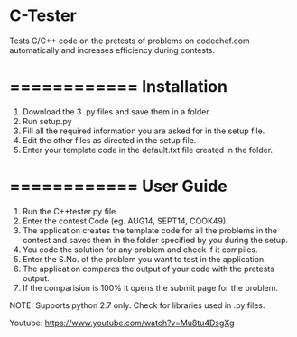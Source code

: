 C-Tester
========

Tests C/C++ code on the pretests of problems on codechef.com automatically and increases efficiency during contests.

============
Installation
============
1. Download the 3 .py files and save them in a folder.
2. Run setup.py
3. Fill all the required information you are asked for in the setup file.
4. Edit the other files as directed in the setup file.
5. Enter your template code in the default.txt file created in the folder.

============
User Guide
============
1. Run the C++tester.py file.
2. Enter the contest Code (eg. AUG14, SEPT14, COOK49).
3. The application creates the template code for all the problems in the contest and
    saves them in the folder specified by you during the setup.
4. You code the solution for any problem and check if it compiles.
5. Enter the S.No. of the problem you want to test in the application.
6. The application compares the output of your code with the pretests output.
7. If the comparision is 100% it opens the submit page for the problem.

NOTE: Supports python 2.7 only. Check for libraries used in .py files.

Youtube: https://www.youtube.com/watch?v=Mu8tu4DsgXg

